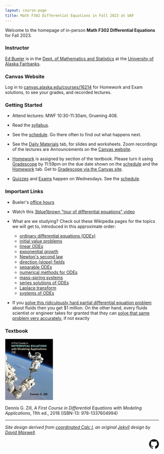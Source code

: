 ```yaml
---
layout: course-page
title: Math F302 Differential Equations in Fall 2023 at UAF
---
```


Welcome to the homepage of in-person **Math F302 Differential Equations** for Fall 2023.

### Instructor

[Ed Bueler](http://bueler.github.io/) is in the [Dept. of Mathematics and Statistics](http://www.uaf.edu/dms/) at the [University of Alaska Fairbanks](http://www.uaf.edu/).

### Canvas Website

Log in to [canvas.alaska.edu/courses/16214](https://canvas.alaska.edu/courses/16214) for Homework and Exam solutions, to see your grades, and recorded lectures.

### Getting Started

* Attend lectures: MWF 10:30-11:30am, Gruening 408.

* Read the [syllabus](assets/general/F23/syllabus.pdf).

* See the [schedule](assets/general/F23/schedule.pdf).  Go there often to find out what happens next.

* See the [Daily Materials](daily.html) tab, for slides and worksheets.  Zoom recordings of the lectures are Announcements on the [Canvas website](https://canvas.alaska.edu/courses/16214).

* [Homework](homework.html) is assigned by section of the textbook.  Please turn it using [Gradescope](https://canvas.alaska.edu/courses/16214) by 11:59pm on the due date shown on the [schedule](assets/general/F23/schedule.pdf) and the [Homework](homework.html) tab.  Get to [Gradescope via the Canvas site](https://canvas.alaska.edu/courses/16214).

* [Quizzes](quizzes.html) and [Exams](exams.html) happen on Wednesdays.  See the [schedule](assets/general/F23/schedule.pdf).

### Important Links

* Bueler's [office hours](http://bueler.github.io/OffHrs.htm)

* Watch this [3blue1brown "tour of differential equations" video](https://www.youtube.com/watch?v=p_di4Zn4wz4)

* What are we studying? Check out these Wikipedia pages for the topics we will get to, introduced in this approximate order:

    * [ordinary differential equations (ODEs)](https://en.wikipedia.org/wiki/Ordinary_differential_equation)
    * [initial value problems](https://en.wikipedia.org/wiki/Initial_value_problem)
    * [linear ODEs](https://en.wikipedia.org/wiki/Linear_differential_equation)
    * [exponential growth](https://en.wikipedia.org/wiki/Exponential_growth)
    * [Newton's second law](https://en.wikipedia.org/wiki/Newton%27s_laws_of_motion)
    * [direction (slope) fields](https://en.wikipedia.org/wiki/Slope_field)
    * [separable ODEs](https://en.wikipedia.org/wiki/Separation_of_variables)
    * [numerical methods for ODEs](https://en.wikipedia.org/wiki/Numerical_methods_for_ordinary_differential_equations)
    * [mass-spring systems](https://en.wikipedia.org/wiki/Mass-spring-damper_model)
    * [series solutions of ODEs](https://en.wikipedia.org/wiki/Power_series_solution_of_differential_equations)
    * [Laplace transform](https://en.wikipedia.org/wiki/Laplace_transform)
    * [systems of ODEs](https://en.wikipedia.org/wiki/System_of_differential_equations)

* If you [solve this ridiculously hard partial differential equation problem](https://www.claymath.org/millennium/navier-stokes-equation/) about fluids then you get $1 million.  On the other hand, every fluids scientist or engineer takes for granted that they can [solve that same problem very accurately](https://www.youtube.com/watch?v=iKAVRgIrUOU),  if not exactly

### Textbook

<img src="assets/images/zillcover.jpg" height="200">

Dennis G. Zill, _A First Course in Differential Equations with Modeling Applications_, 11th ed., 2018 (ISBN-13: 978-1337604994)

---
_Site design derived from [coordinated Calc I](https://uaf-math251.github.io/), an original [Jekyll](https://jekyllrb.com/) design by [David Maxwell](https://damaxwell.github.io/)._

[<img src="assets/images/GitHub-Mark-32px.png" align="right">](https://github.com/bueler/math302 "This page is a github repo.")
